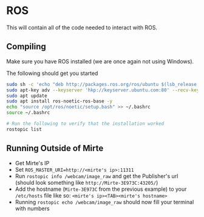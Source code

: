 # ROS

This will contain all of the code needed to interact with ROS.

## Compiling

Make sure you have ROS installed (we are once again not using Windows).

The following should get you started

```sh
sudo sh -c 'echo "deb http://packages.ros.org/ros/ubuntu $(lsb_release -sc) main" > /etc/apt/sources.list.d/ros-latest.list'
sudo apt-key adv --keyserver 'hkp://keyserver.ubuntu.com:80' --recv-key C1CF6E31E6BADE8868B172B4F42ED6FBAB17C654
sudo apt update
sudo apt install ros-noetic-ros-base -y
echo "source /opt/ros/noetic/setup.bash" >> ~/.bashrc
source ~/.bashrc

# Run the following to verify that the installation worked
rostopic list
```

## Running Outside of Mirte

- Get Mirte's IP
- Set `ROS_MASTER_URI=http://<mirte's ip>:11311`
- Run `rostopic info /webcam/image_raw` and get the Publisher's url (should look something like
  `http://Mirte-3E973C:43205/`)
- Add the hostname (`Mirte-3E973C` from the previous example) to your `/etc/hosts` file like so:
  `<mirte's ip><TAB><mirte's hostname>`
- Running `rostopic echo /webcam/image_raw` should now fill your terminal with numbers

